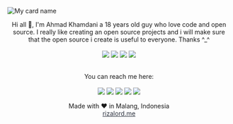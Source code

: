 ![My card name](https://cardivo.vercel.app/api?name=Ahmad%20Khamdani&description=Hi,%20i%27m%20a%20Fullstack%20Developer%20and%20i%27m%2018%20y.o.%20Nice%20to%20meet%20you%20%F0%9F%91%8B&image=https://avatars.githubusercontent.com/u/49712569?v=4&backgroundColor=%23293B5F&instagram=rizalord_&linkedin=Ahmad%20Khamdani&github=rizalord&twitter=rizalord_&pattern=topography&colorPattern=%2347597E&fontColor=%23ddd&iconColor=%23fff&opacity=0.3)

<div align="center">
  Hi all 👋, I'm Ahmad Khamdani a 18 years old guy who love code and open source. I really like creating an open source projects and i will make sure that the open source i create is useful to everyone. Thanks ^_^
  <br><br>
  <img src="https://img.shields.io/badge/typescript%20-%23007ACC.svg?&style=for-the-badge&logo=typescript&logoColor=white"/>
  <img src="https://img.shields.io/badge/Next.js-35495E?style=for-the-badge&logo=next.js&logoColor=ffffff"/>
  <img src="https://img.shields.io/badge/Laravel-FF2D20?style=for-the-badge&logo=laravel&logoColor=white"/>
  <img src="https://img.shields.io/badge/Flutter-02569B?style=for-the-badge&logo=flutter&logoColor=white"/>
  <br><br>

  You can reach me here:<br><br>
  <a href="mailto:ahmadkhamdani9@gmail.com" style="text-decoration: none;">
    <img src="https://img.shields.io/badge/email%20me%20here-%23EA4335?&style=for-the-badge&logo=gmail&logoColor=white"/>
  </a>
  <a href="https://t.me/rizalord" style="text-decoration: none;">
    <img src="https://img.shields.io/badge/telegram-%2326A5E4?&style=for-the-badge&logo=telegram&logoColor=white"/>
  </a>
  <a href="http://line.me/ti/p/~rizalord" style="text-decoration: none;">
    <img src="https://img.shields.io/badge/line-%2300C300?&style=for-the-badge&logo=line&logoColor=white"/>
  </a>
  <a href="https://twitter.com/rizalord_" style="text-decoration: none;">
    <img src="https://img.shields.io/badge/twitter-%231DA1F2?&style=for-the-badge&logo=twitter&logoColor=white"/>
  </a>
  <a href="https://instagram.com/rizalord_" style="text-decoration: none;">
    <img src="https://img.shields.io/badge/instagram-%23E4405F?&style=for-the-badge&logo=instagram&logoColor=white"/>
  </a>

  Made with ♥ in Malang, Indonesia
  <br>
  <a href="https://rizalord.me" style="color: #2E3440;">rizalord.me</a>
</div>
